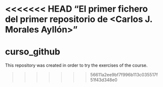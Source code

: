 <<<<<<< HEAD
“El primer fichero del primer repositorio de <Carlos J. Morales Ayllón>”
=======
# curso_github

This repository was created in order to try the exercises of the course.
>>>>>>> 56611a2ee9bf7f996b113c035517f51f43d348e0
